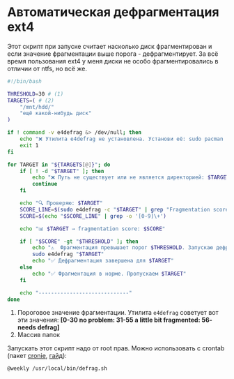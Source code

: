 # Автоматическая дефрагментация ext4
Этот скрипт при запуске считает насколько диск фрагментирован и если значение фрагментации выше порога - дефрагментирует. За всё время пользования ext4 у меня диски не особо фрагментировались в отличии от ntfs, но всё же.

```bash
#!/bin/bash

THRESHOLD=30 # (1)
TARGETS=( # (2)
    "/mnt/hdd/"
    "ещё какой-нибудь диск"
)

if ! command -v e4defrag &> /dev/null; then
    echo "❌ Утилита e4defrag не установлена. Установи её: sudo pacman -S e2fsprogs"
    exit 1
fi

for TARGET in "${TARGETS[@]}"; do
    if [ ! -d "$TARGET" ]; then
        echo "❌ Путь не существует или не является директорией: $TARGET"
        continue
    fi

    echo "🔍 Проверяю: $TARGET"
    SCORE_LINE=$(sudo e4defrag -c "$TARGET" | grep "Fragmentation score")
    SCORE=$(echo "$SCORE_LINE" | grep -o '[0-9]\+')

    echo "📊 $TARGET → fragmentation score: $SCORE"

    if [ "$SCORE" -gt "$THRESHOLD" ]; then
        echo "⚠️  Фрагментация превышает порог $THRESHOLD. Запускаю дефрагментацию..."
        sudo e4defrag "$TARGET"
        echo "✅ Дефрагментация завершена для $TARGET"
    else
        echo "✅ Фрагментация в норме. Пропускаем $TARGET"
    fi

    echo "-----------------------------"
done
```

1. Пороговое значение фрагментации. Утилита `e4defrag` советует вот эти значения: **[0-30 no problem: 31-55 a little bit fragmented: 56- needs defrag]**
2. Массив папок

Запускать этот скрипт надо от root прав. Можно использовать с crontab (пакет [cronie](https://archlinux.org/packages/?name=cronie), [гайд](https://wiki.archlinux.org/title/Cron#Basic_commands)):
```
@weekly /usr/local/bin/defrag.sh
```
